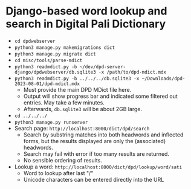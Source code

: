 # Django-based word lookup and search in Digital Pali Dictionary

* `cd dpdwebserver`
* `python3 manage.py makemigrations dict`
* `python3 manage.py migrate dict`
* `cd misc/tools/parse-mdict`
* `python3 readmdict.py -b ~/dev/dpd-server-django/dpdwebserver/db.sqlite3 -x /path/to/dpd-mdict.mdx`
* `python3 readmdict.py -b ../../../db.sqlite3 -x ~/Downloads/dpd-2023-08-01/dpd-mdict.mdx`
  * Must provide the main DPD MDict file here.
  * Output will show progress bar and indicated some filtered out entries. May take a few minutes.
  * Afterwards, `db.sqlite3` will be about 2GB large.
* `cd ../../../`
* `python3 manage.py runserver`
* Search page: `http://localhost:8000/dict/dpd/search`
  * Search by substring matches into both headwords and inflected forms, but the results displayed are only the (associated) headwords.
  * Search may fail with error if too many results are returned.
  * No sensible ordering of results.
* Lookup a word: `http://localhost:8000/dict/dpd/lookup/word/sati`
  * Word to lookup after last "/"
  * Unicode characters can be entered directly into the URL

